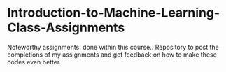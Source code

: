# Introduction-to-Machine-Learning-Class-Assignments
Noteworthy assignments. done within this course..
Repository to post the completions of my assignments and get feedback on how to make these codes even better.
